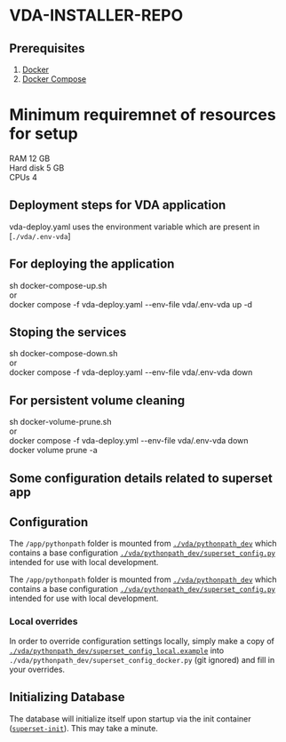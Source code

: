 # VDA-INSTALLER-REPO

## Prerequisites

1. [Docker](https://www.docker.com/get-started)
2. [Docker Compose](https://docs.docker.com/compose/install/)

# Minimum requiremnet of resources for setup
RAM	12 GB \
Hard disk	5 GB \
CPUs	4 
## Deployment steps for VDA application
vda-deploy.yaml uses the environment variable which are present in [`./vda/.env-vda`]

## For deploying the application 
sh docker-compose-up.sh \
or\
docker compose -f vda-deploy.yaml  --env-file vda/.env-vda up -d    

## Stoping the services
sh docker-compose-down.sh \
or \
docker compose -f vda-deploy.yaml --env-file vda/.env-vda down

## For persistent volume cleaning
sh docker-volume-prune.sh \
or \
docker compose -f vda-deploy.yml --env-file vda/.env-vda down \
docker volume prune -a




## Some configuration details related to superset app  
## Configuration

The `/app/pythonpath` folder is mounted from [`./vda/pythonpath_dev`](./pythonpath_dev)
which contains a base configuration [`./vda/pythonpath_dev/superset_config.py`](./pythonpath_dev/superset_config.py)
intended for use with local development.

The `/app/pythonpath` folder is mounted from [`./vda/pythonpath_dev`](./pythonpath_dev)
which contains a base configuration [`./vda/pythonpath_dev/superset_config.py`](./pythonpath_dev/superset_config.py)
intended for use with local development.

### Local overrides

In order to override configuration settings locally, simply make a copy of [`./vda/pythonpath_dev/superset_config_local.example`](./pythonpath_dev/superset_config_local.example)
into `./vda/pythonpath_dev/superset_config_docker.py` (git ignored) and fill in your overrides.

## Initializing Database

The database will initialize itself upon startup via the init container ([`superset-init`](./docker-init.sh)). This may take a minute.

